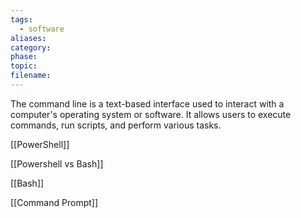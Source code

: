 ```yaml
---
tags:
  - software
aliases: 
category: 
phase: 
topic: 
filename:
---
```

The command line is a text-based interface used to interact with a computer's operating system or software. It allows users to execute commands, run scripts, and perform various tasks.

[[PowerShell]]

[[Powershell vs Bash]]

[[Bash]]

[[Command Prompt]]
